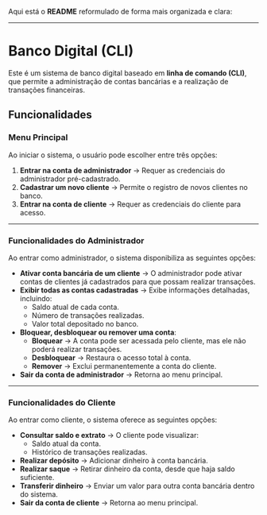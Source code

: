 Aqui está o **README** reformulado de forma mais organizada e clara:  

---

# **Banco Digital (CLI)**  

Este é um sistema de banco digital baseado em **linha de comando (CLI)**, que permite a administração de contas bancárias e a realização de transações financeiras.  

## **Funcionalidades**  

### **Menu Principal**  
Ao iniciar o sistema, o usuário pode escolher entre três opções:  
1. **Entrar na conta de administrador** → Requer as credenciais do administrador pré-cadastrado.  
2. **Cadastrar um novo cliente** → Permite o registro de novos clientes no banco.  
3. **Entrar na conta de cliente** → Requer as credenciais do cliente para acesso.  

---

### **Funcionalidades do Administrador**  
Ao entrar como administrador, o sistema disponibiliza as seguintes opções:  

- **Ativar conta bancária de um cliente** → O administrador pode ativar contas de clientes já cadastrados para que possam realizar transações.  
- **Exibir todas as contas cadastradas** → Exibe informações detalhadas, incluindo:  
  - Saldo atual de cada conta.  
  - Número de transações realizadas.  
  - Valor total depositado no banco.  
- **Bloquear, desbloquear ou remover uma conta**:  
  - **Bloquear** → A conta pode ser acessada pelo cliente, mas ele não poderá realizar transações.  
  - **Desbloquear** → Restaura o acesso total à conta.  
  - **Remover** → Exclui permanentemente a conta do cliente.  
- **Sair da conta de administrador** → Retorna ao menu principal.  

---

### **Funcionalidades do Cliente**  
Ao entrar como cliente, o sistema oferece as seguintes opções:  

- **Consultar saldo e extrato** → O cliente pode visualizar:  
  - Saldo atual da conta.  
  - Histórico de transações realizadas.  
- **Realizar depósito** → Adicionar dinheiro à conta bancária.  
- **Realizar saque** → Retirar dinheiro da conta, desde que haja saldo suficiente.  
- **Transferir dinheiro** → Enviar um valor para outra conta bancária dentro do sistema.  
- **Sair da conta de cliente** → Retorna ao menu principal.  
